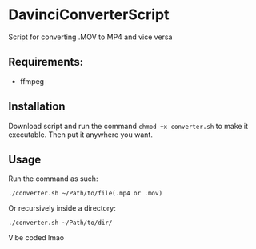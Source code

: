 # DavinciConverterScript
Script for converting .MOV to MP4 and vice versa

## Requirements:
- ffmpeg

## Installation
Download script and run the command `chmod +x converter.sh` to make it executable.
Then put it anywhere you want.

## Usage
Run the command as such:
```
./converter.sh ~/Path/to/file(.mp4 or .mov)
```

Or recursively inside a directory:
```
./converter.sh ~/Path/to/dir/
```

Vibe coded lmao
